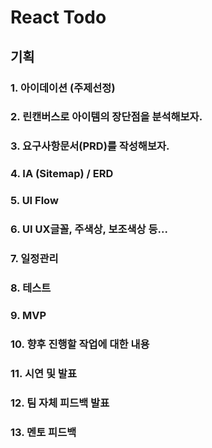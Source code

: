 # React Todo

## 기획

### 1. 아이데이션 (주제선정)

### 2. 린캔버스로 아이템의 장단점을 분석해보자.

### 3. 요구사항문서(PRD)를 작성해보자.

### 4. IA (Sitemap) / ERD

### 5. UI Flow

### 6. UI UX글꼴, 주색상, 보조색상 등...

### 7. 일정관리

### 8. 테스트

### 9. MVP

### 10. 향후 진행할 작업에 대한 내용

### 11. 시연 및 발표

### 12. 팀 자체 피드백 발표

### 13. 멘토 피드백
